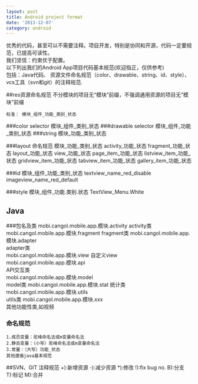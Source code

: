 ```yaml
---
layout: post
title: Android project format
date: '2013-12-07'
category: android
---
```

优秀的代码，甚至可以不需要注释。项目开发，特别是协同和开源，代码一定要规范，已提高可读性。  
我们坚信：约束优于配置。  
以下列出我们的Android App项目代码基本规范(欢迎指正，仅供参考)    
包括：Java代码、
资源文件命名规范（color、drawable、string、id、style）、vcs工具（svn和git）的注释规范.
                                                                                     


##res资源命名规范
不分模块的项目无“模块”前缀，不强调通用资源的项目无“模块”前缀

	标准： 模块_组件_功能_类别_状态

###color selector
	模块_组件_类别_状态
###drawable selector
	模块_组件_功能_类别_状态
###string
	模块_功能_类别_状态
	
###layout 命名规范
	模块_功能_类别_状态
	activity_功能_状态
	fragment_功能_状态
	layout_功能_状态
	view_功能_状态
	page_item_功能_状态
	listview_item_功能_状态
	gridview_item_功能_状态
	tabview_item_功能_状态
	gallery_item_功能_状态
	
###id
	模块_组件_功能_类别_状态
	textview_name_red_disable
	imageview_name_red_default
	
###style
	模块_组件_功能.类别.状态
	TextView_Menu.White
	
## Java
###包名及类
	mobi.cangol.mobile.app.模块.activity
		activity类
	mobi.cangol.mobile.app.模块.fragment
	   fragment类
	mobi.cangol.mobile.app.模块.adapter  
		adapter类   
	mobi.cangol.mobile.app.模块.view 
		自定义view    	
	mobi.cangol.mobile.app.模块.api  
		API交互类	    
	mobi.cangol.mobile.app.模块.model    
		model类 
	mobi.cangol.mobile.app.模块.stat
		统计类  	
	mobi.cangol.mobile.app.模块.utils    
		utils类 
	mobi.cangol.mobile.app.模块.xxx  
		其他功能性类,如视频 

### 命名规范
	1.成员变量：驼峰命名法或m变量命名法
	2.静态变量：（小写）驼峰命名法或m变量命名法
	3.常量：（大写）功能_状态 
	其他遵循java基本规范
	
##SVN、GIT 注释规范
	+):新增资源
	-):减少资源
	*):修改
	!):fix bug no.
	B):分支
	T):标记
	M):合并

  
    